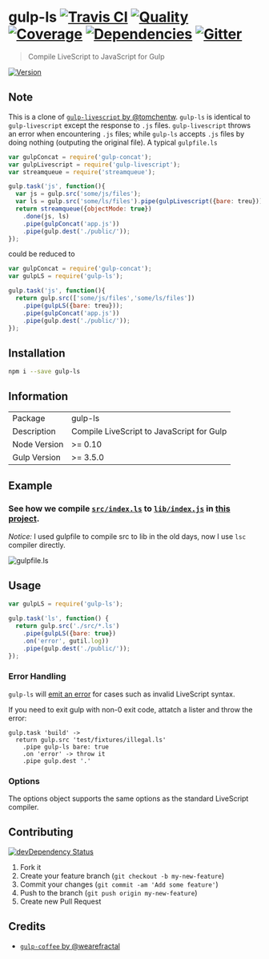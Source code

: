 # gulp-ls [![Travis CI][travis-image]][travis-url] [![Quality][codeclimate-image]][codeclimate-url] [![Coverage][codeclimate-coverage-image]][codeclimate-coverage-url] [![Dependencies][gemnasium-image]][gemnasium-url] [![Gitter][gitter-image]][gitter-url]
> Compile LiveScript to JavaScript for Gulp

[![Version][npm-image]][npm-url]


## Note
This is a clone of [`gulp-livescript` by @tomchentw](https://github.com/tomchentw/gulp-livescript). `gulp-ls` is identical to `gulp-livescript` except the response to `.js` files. `gulp-livescript` throws an error when encountering `.js` files; while `gulp-ls` accepts `.js` files by doing nothing (outputing the original file). A typical `gulpfile.ls`

```javascript
var gulpConcat = require('gulp-concat');
var gulpLivescript = require('gulp-livescript');
var streamqueue = require('streamqueue');

gulp.task('js', function(){
  var js = gulp.src('some/js/files');
  var ls = gulp.src('some/ls/files').pipe(gulpLivescript({bare: treu}));
  return streamqueue({objectMode: true})
    .done(js, ls)
    .pipe(gulpConcat('app.js'))
    .pipe(gulp.dest('./public/'));
});
```

could be reduced to

```javascript
var gulpConcat = require('gulp-concat');
var gulpLS = require('gulp-ls');

gulp.task('js', function(){
  return gulp.src(['some/js/files','some/ls/files'])
    .pipe(gulpLS({bare: treu}));
    .pipe(gulpConcat('app.js'))
    .pipe(gulp.dest('./public/'));
});
```


## Installation

```sh
npm i --save gulp-ls
```


## Information

<table>
<tr> 
<td>Package</td><td>gulp-ls</td>
</tr>
<tr>
<td>Description</td>
<td>Compile LiveScript to JavaScript for Gulp</td>
</tr>
<tr>
<td>Node Version</td>
<td>>= 0.10</td>
</tr>
<tr>
<td>Gulp Version</td>
<td>>= 3.5.0</td>
</tr>
</table>


## Example

### See how we compile [`src/index.ls`](https://github.com/tomchentw/gulp-livescript/blob/master/src/index.ls) to [`lib/index.js`](https://github.com/tomchentw/gulp-livescript/blob/master/lib/index.js) in [this project](https://github.com/tomchentw/gulp-livescript/blob/631b6f34e74133a595609732d724e98649ab48a6/gulpfile.ls).

*Notice:* I used gulpfile to compile src to lib in the old days, now I use `lsc` compiler directly.

![`gulpfile.ls`](https://f.cloud.github.com/assets/922234/2353915/093164d2-a5ae-11e3-8016-d1191004acb2.png)


## Usage

```javascript
var gulpLS = require('gulp-ls');

gulp.task('ls', function() {
  return gulp.src('./src/*.ls')
    .pipe(gulpLS({bare: true})
    .on('error', gutil.log))
    .pipe(gulp.dest('./public/'));
});
```


### Error Handling

`gulp-ls` will [emit an error](https://github.com/tomchentw/gulp-livescript/blob/master/test/main.ls#L45) for cases such as invalid LiveScript syntax.

If you need to exit gulp with non-0 exit code, attatch a lister and throw the error:

```livescript
gulp.task 'build' ->
  return gulp.src 'test/fixtures/illegal.ls'
    .pipe gulp-ls bare: true
    .on 'error' -> throw it
    .pipe gulp.dest '.'
```


### Options

The options object supports the same options as the standard LiveScript compiler.


## Contributing

[![devDependency Status][david-dm-image]][david-dm-url]

1. Fork it
2. Create your feature branch (`git checkout -b my-new-feature`)
3. Commit your changes (`git commit -am 'Add some feature'`)
4. Push to the branch (`git push origin my-new-feature`)
5. Create new Pull Request


## Credits

* [`gulp-coffee` by @wearefractal](https://github.com/wearefractal/gulp-coffee)


[npm-image]: https://img.shields.io/npm/v/gulp-livescript.svg?style=flat-square
[npm-url]: https://www.npmjs.org/package/gulp-livescript

[travis-image]: https://img.shields.io/travis/tomchentw/gulp-livescript.svg?style=flat-square
[travis-url]: https://travis-ci.org/tomchentw/gulp-livescript
[codeclimate-image]: https://img.shields.io/codeclimate/github/tomchentw/gulp-livescript.svg?style=flat-square
[codeclimate-url]: https://codeclimate.com/github/tomchentw/gulp-livescript
[codeclimate-coverage-image]: https://img.shields.io/codeclimate/coverage/github/tomchentw/gulp-livescript.svg?style=flat-square
[codeclimate-coverage-url]: https://codeclimate.com/github/tomchentw/gulp-livescript
[gemnasium-image]: https://img.shields.io/gemnasium/tomchentw/gulp-livescript.svg?style=flat-square
[gemnasium-url]: https://gemnasium.com/tomchentw/gulp-livescript
[gitter-image]: https://badges.gitter.im/Join%20Chat.svg
[gitter-url]: https://gitter.im/tomchentw/gulp-livescript?utm_source=badge&utm_medium=badge&utm_campaign=pr-badge&utm_content=badge
[david-dm-image]: https://img.shields.io/david/dev/tomchentw/gulp-livescript.svg?style=flat-square
[david-dm-url]: https://david-dm.org/tomchentw/gulp-livescript#info=devDependencies
